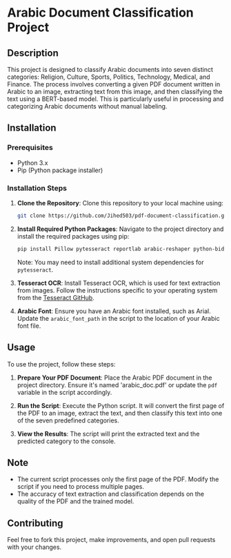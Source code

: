 # Arabic Document Classification Project

## Description
This project is designed to classify Arabic documents into seven distinct categories: Religion, Culture, Sports, Politics, Technology, Medical, and Finance. The process involves converting a given PDF document written in Arabic to an image, extracting text from this image, and then classifying the text using a BERT-based model. This is particularly useful in processing and categorizing Arabic documents without manual labeling.

## Installation

### Prerequisites
- Python 3.x
- Pip (Python package installer)

### Installation Steps
1. **Clone the Repository**:
   Clone this repository to your local machine using:

   ```bash
   git clone https://github.com/Jihed503/pdf-document-classification.git
   ```

2. **Install Required Python Packages**:
   Navigate to the project directory and install the required packages using pip:

   ```bash
   pip install Pillow pytesseract reportlab arabic-reshaper python-bidi fitz transformers torch
   ```

   Note: You may need to install additional system dependencies for `pytesseract`.

3. **Tesseract OCR**:
   Install Tesseract OCR, which is used for text extraction from images. Follow the instructions specific to your operating system from the [Tesseract GitHub](https://github.com/tesseract-ocr/tesseract).

4. **Arabic Font**:
   Ensure you have an Arabic font installed, such as Arial. Update the `arabic_font_path` in the script to the location of your Arabic font file.

## Usage
To use the project, follow these steps:

1. **Prepare Your PDF Document**:
   Place the Arabic PDF document in the project directory. Ensure it's named 'arabic_doc.pdf' or update the `pdf` variable in the script accordingly.

2. **Run the Script**:
   Execute the Python script. It will convert the first page of the PDF to an image, extract the text, and then classify this text into one of the seven predefined categories.

3. **View the Results**:
   The script will print the extracted text and the predicted category to the console.

## Note
- The current script processes only the first page of the PDF. Modify the script if you need to process multiple pages.
- The accuracy of text extraction and classification depends on the quality of the PDF and the trained model.

## Contributing
Feel free to fork this project, make improvements, and open pull requests with your changes.
